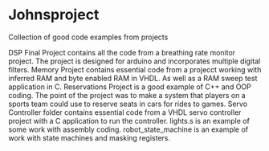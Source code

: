 # Johnsproject
Collection of good code examples from projects

DSP Final Project contains all the code from a breathing rate monitor project. The project is designed for arduino and incorporates multiple digital filters.
Memory Project contains essential code from a projecct working with inferred RAM and byte enabled RAM in VHDL. As well as a RAM sweep test application in C.
Reservations Project is a good example of C++ and OOP coding.
The point of the project was to make a system that players on a sports team could use to reserve seats in cars for rides to games. 
Servo Controller folder contains essential code from a VHDL servo controller project with a C application to run the controller.
lights.s is an example of some work with assembly coding.
robot_state_machine is an example of work with state machines and masking registers.
